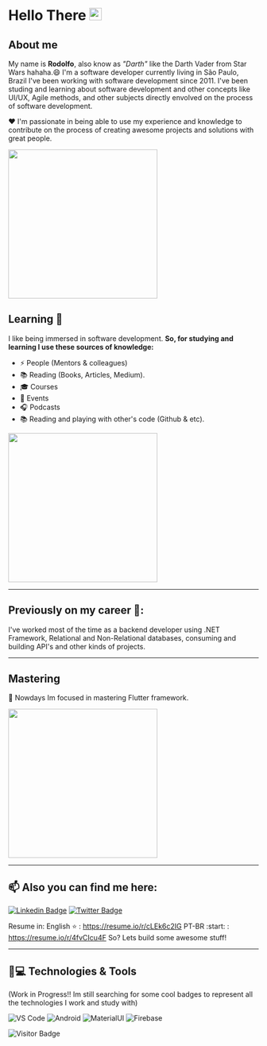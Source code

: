 <!--
**darthrodolfo/darthrodolfo** is a ✨ _special_ ✨ repository because its `README.md` (this file) appears on your GitHub profile.

Here are some ideas to get you started:

- 🔭 I’m currently working on ...
- 🌱 I’m currently learning ...
- 👯 I’m looking to collaborate on ...
- 🤔 I’m looking for help with ...
- 💬 Ask me about ...
- 📫 How to reach me: ...
- 😄 Pronouns: ...
- ⚡ Fun fact: ...
-->


# Hello There <img src="https://media.giphy.com/media/hvRJCLFzcasrR4ia7z/giphy.gif" width="25px"></a>

## About me
My name is **Rodolfo**, also know as *"Darth"* like the Darth Vader from Star Wars hahaha.😄
I'm a software developer currently living in São Paulo, Brazil 
I've been working with software development since 2011. I've been studing and learning about software development and other concepts like UI/UX, Agile methods, and other subjects directly envolved on the process of software development. 

:heart: I'm passionate in being able to use my experience and knowledge to contribute on the process of creating awesome projects and solutions with great people.

<img src="https://media1.tenor.com/images/86f2936e3b4e83969d4096dc3a2635b2/tenor.gif" width="300px">


## Learning 🧠 
I like being immersed in software development.
**So, for studying and learning I use these sources of knowledge:**
- ⚡ People (Mentors & colleagues)
- :books: Reading (Books, Articles, Medium).
- :mortar_board: Courses
- :red_circle: Events
- :headphones: Podcasts
-  :books: Reading and playing with other's code (Github & etc).

<img src="https://media1.tenor.com/images/71a38d2d8cd692a63fbde70f899b3afc/tenor.gif?itemid=15313949" width="300">

<hr>

## Previously on my career :cowboy_hat_face::

I've worked most of the time as a backend developer using .NET Framework, Relational and Non-Relational databases, consuming and building API's and other kinds of projects.

<hr>

## Mastering
🌱 Nowdays Im focused in mastering Flutter framework.


<img src="https://challengerocket.com/content/2019/08/1565360407_learn-coding-programming-languages-developer.gif" width="300px">

<hr>

## 📫 Also you can find me here:

[![Linkedin Badge](https://img.shields.io/badge/-LinkedIn-blue?style=flat-square&logo=Linkedin&logoColor=white&link=https://www.linkedin.com/in/rodolfodiasvenancio/)](https://www.linkedin.com/in/rodolfodiasvenancio/)
[![Twitter Badge](https://img.shields.io/badge/-Twitter-1ca0f1?style=flat-square&labelColor=1ca0f1&logo=twitter&logoColor=white&link=https://twitter.com/darth_rodolfo)](https://twitter.com/darth_rodolfo)

Resume in:
English :star: : https://resume.io/r/cLEk6c2IG
PT-BR :start: : https://resume.io/r/4fvCIcu4F
So? Lets build some awesome stuff!

<hr>

## 🚀💻 Technologies & Tools

  (Work in Progress!! Im still searching for some cool badges to represent all the technologies I work and study with)

  ![VS Code](https://img.shields.io/badge/-VS%20Code-007ACC?style=flat-square&logo=visual-studio-code)
  ![Android](https://img.shields.io/badge/Android-05150C?style=flat-square&logo=android)
  ![MaterialUI](https://img.shields.io/badge/-MatrialUI-0081CB?style=flat-square&logo=material-UI)
  ![Firebase](https://img.shields.io/badge/Firebase-black?style=flat-square&logo=firebase)

![Visitor Badge](https://visitor-badge.laobi.icu/badge?page_id=darthrodolfo)
